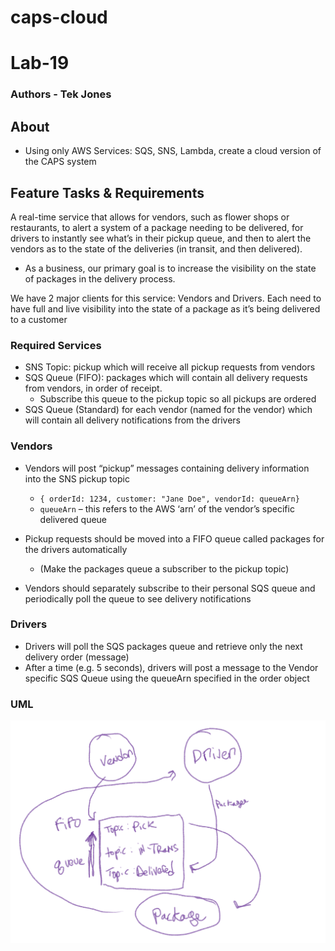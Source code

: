 # caps-cloud
# Lab-19


### Authors - Tek Jones

## About
- Using only AWS Services: SQS, SNS, Lambda, create a cloud version of the CAPS system

## Feature Tasks & Requirements
A real-time service that allows for vendors, such as flower shops or restaurants, to alert a system of a package needing to be delivered, for drivers to instantly see what’s in their pickup queue, and then to alert the vendors as to the state of the deliveries (in transit, and then delivered).

- As a business, our primary goal is to increase the visibility on the state of packages in the delivery process.

We have 2 major clients for this service: Vendors and Drivers. Each need to have full and live visibility into the state of a package as it’s being delivered to a customer

### Required Services
- SNS Topic: pickup which will receive all pickup requests from vendors
- SQS Queue (FIFO): packages which will contain all delivery requests from vendors, in order of receipt.
  * Subscribe this queue to the pickup topic so all pickups are ordered
- SQS Queue (Standard) for each vendor (named for the vendor) which will contain all delivery notifications from the drivers

### Vendors
- Vendors will post “pickup” messages containing delivery information into the SNS pickup topic
  * ```{ orderId: 1234, customer: "Jane Doe", vendorId: queueArn}```
  * ```queueArn``` – this refers to the AWS ‘arn’ of the vendor’s specific delivered queue

- Pickup requests should be moved into a FIFO queue called packages for the drivers automatically
  * (Make the packages queue a subscriber to the pickup topic)
- Vendors should separately subscribe to their personal SQS queue and periodically poll the queue to see delivery notifications

### Drivers
- Drivers will poll the SQS packages queue and retrieve only the next delivery order (message)
- After a time (e.g. 5 seconds), drivers will post a message to the Vendor specific SQS Queue using the queueArn specified in the order object


### UML
![UML](uml-lab19.png)